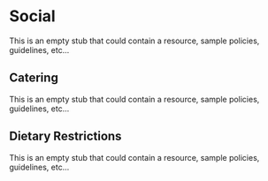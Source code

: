 # Social

This is an empty stub that could contain a resource, sample policies, guidelines, etc...

## Catering

This is an empty stub that could contain a resource, sample policies, guidelines, etc...

## Dietary Restrictions

This is an empty stub that could contain a resource, sample policies, guidelines, etc...